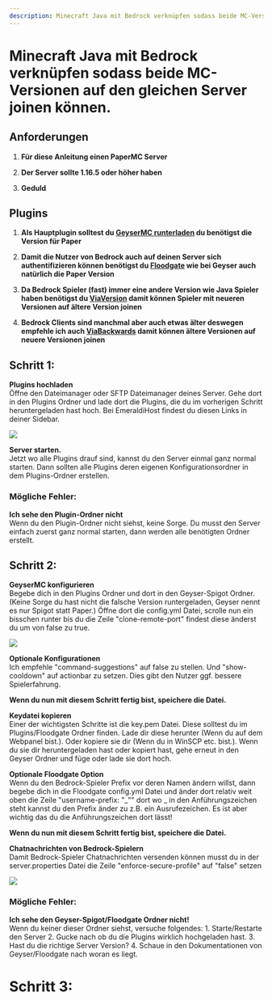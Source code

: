 ```yaml
---
description: Minecraft Java mit Bedrock verknüpfen sodass beide MC-Versionen auf den gleichen Server joinen können.
---
```


# Minecraft Java mit Bedrock verknüpfen sodass beide MC-Versionen auf den gleichen Server joinen können.

## Anforderungen

1. <b>Für diese Anleitung einen PaperMC Server</b>

2. <b>Der Server sollte 1.16.5 oder höher haben</b>

3. <b>Geduld</b>

## Plugins

1. <b>Als Hauptplugin solltest du [GeyserMC runterladen](https://geysermc.org/download?project=geyser) du benötigst die Version für Paper</b>

2. <b>Damit die Nutzer von Bedrock auch auf deinen Server sich authentifizieren können benötigst du [Floodgate](https://geysermc.org/download?project=floodgate) wie bei Geyser auch natürlich die Paper Version</b>

3. <b>Da Bedrock Spieler (fast) immer eine andere Version wie Java Spieler haben benötigst du [ViaVersion](https://www.spigotmc.org/resources/viaversion.19254/) damit können Spieler mit neueren Versionen auf ältere Version joinen</b>

4. <b>Bedrock Clients sind manchmal aber auch etwas älter deswegen empfehle ich auch [ViaBackwards](https://www.spigotmc.org/resources/viabackwards.27448/) damit können ältere Versionen auf neuere Versionen joinen</b>

## Schritt 1:

  <b>Plugins hochladen</b><br>
    Öffne den Dateimanager oder SFTP Dateimanager deines Server.
    Gehe dort in den Plugins Ordner und lade dort die Plugins,
    die du im vorherigen Schritt heruntergeladen hast hoch.
    Bei EmeraldiHost findest du diesen Links in deiner Sidebar.
    
  <img src="https://i.imgur.com/YcXtUvJ.png" />

  <b>Server starten.</b><br>
    Jetzt wo alle Plugins drauf sind,
    kannst du den Server einmal ganz normal starten.
    Dann sollten alle Plugins deren eigenen Konfigurationsordner
    in dem Plugins-Ordner erstellen.
    
### Mögliche Fehler:

  <b>Ich sehe den Plugin-Ordner nicht</b><br>
    Wenn du den Plugin-Ordner nicht siehst, keine Sorge.
    Du musst den Server einfach zuerst ganz normal starten,
    dann werden alle benötigten Ordner erstellt.

## Schritt 2:
  <b>GeyserMC konfigurieren</b><br>
    Begebe dich in den Plugins Ordner und dort in den
    Geyser-Spigot Ordner. (Keine Sorge du hast nicht
    die falsche Version runtergeladen, Geyser nennt
    es nur Spigot statt Paper.) Öffne dort die config.yml
    Datei, scrolle nun ein bisschen runter bis du die Zeile
    "clone-remote-port" findest diese änderst du um von false
    zu true.

  <img src="https://i.imgur.com/fN14tcw.png" />

  <b>Optionale Konfigurationen</b><br>
    Ich empfehle "command-suggestions" auf false zu stellen.
    Und "show-cooldown" auf actionbar zu setzen.
    Dies gibt den Nutzer ggf. bessere Spielerfahrung.

  <b>Wenn du nun mit diesem Schritt fertig bist,
  speichere die Datei.</b><br>

  <b>Keydatei kopieren</b><br>
    Einer der wichtigsten Schritte ist die key.pem Datei.
    Diese solltest du im Plugins/Floodgate Ordner finden.
    Lade dir diese herunter (Wenn du auf dem Webpanel bist.).
    Oder kopiere sie dir (Wenn du in WinSCP etc. bist.).
    Wenn du sie dir heruntergeladen hast oder kopiert hast,
    gehe erneut in den Geyser Ordner und füge oder lade sie dort hoch.

  <b>Optionale Floodgate Option</b><br>
   Wenn du den Bedrock-Spieler Prefix vor deren Namen ändern willst,
   dann begebe dich in die Floodgate config.yml Datei und änder dort 
   relativ weit oben die Zeile "username-prefix: "_"" dort wo _ in den
   Anführungszeichen steht kannst du den Prefix änder zu z.B. ein Ausrufezeichen.
   Es ist aber wichtig das du die Anführungszeichen dort lässt!

  <b>Wenn du nun mit diesem Schritt fertig bist,
    speichere die Datei.</b><br>

  <b>Chatnachrichten von Bedrock-Spielern</b><br>
    Damit Bedrock-Spieler Chatnachrichten versenden können musst du
    in der server.properties Datei die Zeile "enforce-secure-profile"
    auf "false" setzen

  <img src="https://i.imgur.com/IDylgtD.png" />

### Mögliche Fehler:
  <b>Ich sehe den Geyser-Spigot/Floodgate Ordner nicht!</b><br>
    Wenn du keiner dieser Ordner siehst, versuche folgendes:
    1. Starte/Restarte den Server
    2. Gucke nach ob du die Plugins wirklich hochgeladen hast.
    3. Hast du die richtige Server Version?
    4. Schaue in den Dokumentationen von Geyser/Floodgate nach woran es liegt.

# Schritt 3:
  <b></b><br>
